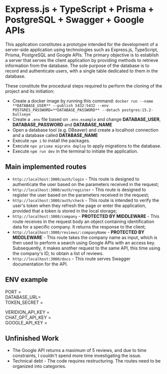 # Express.js + TypeScript + Prisma + PostgreSQL + Swagger + Google APIs

This application constitutes a prototype intended for the development of a server-side application using technologies such as Express.js, TypeScript, Prisma, PostgreSQL and Google APIs. The primary objective is to establish a server that serves the client application by providing methods to retrieve information from the database.
The sole purpose of the database is to record and authenticate users, with a single table dedicated to them in the database.

These constitute the procedural steps required to perform the cloning of the project and its initiation:
- Create a docker image by running this command: ```docker run --name **DATABASE_USER** --publish 5432:5432 --env POSTGRES_PASSWORD=**DATABASE_PASSWORD** --detach postgres:15.2-bullseye```
- Create a ```.env``` file based on ```.env.example``` and change **DATABASE_USER**, **DATABASE_PASSWORD** and **DATABASE_NAME**
- Open a database tool (e.g. DBeaver) and create a localhost connection and a database called **DATABASE_NAME**
- Execute ```npm i``` to install the packages.
- Execute ```npx prisma migrate deploy``` to apply migrations to the database.
- Execute ```npm run dev``` in the terminal to initiate the application.

## Main implemented routes
- ```http://localhost:3000/auth/login``` - This route is designed to authenticate the user based on the parameters received in the request;
- ```http://localhost:3000/auth/register``` - This route is designed to register the user based on the parameters received in the request;
- ```http://localhost:3000/auth/check``` - This route is intended to verify the user's token when they refresh the page or enter the application, provided that a token is stored in the local storage;
- ```http://localhost:3000/company``` - **PROTECTED BY MIDDLEWARE** - This route receives in the request body an object containing identification data for a specific company. It returns the response to the client;
- ```http://localhost:3000/reviews/:companyName``` - **PROTECTED BY MIDDLEWARE** - This route takes the company name as input, which is then used to perform a search using Google APIs with an access key. Subsequently, it makes another request to the same API, this time using the company's ID, to obtain a list of reviews.
- ```http://localhost:3000/docs``` - This route serves Swagger documentation for the API.

## ENV example
PORT = <br/>
DATABASE_URL= <br/>
TOKEN_SECRET = <br/>

VERIDION_API_KEY = <br/>
CHAT_GPT_API_KEY = <br/>
GOOGLE_API_KEY = <br/>

## Unfinished Work
- The Google API returns a maximum of 5 reviews, and due to time constraints, I couldn't spend more time investigating the issue.
- Technical debt - The code requires restructuring. The routes need to be organized into categories.
